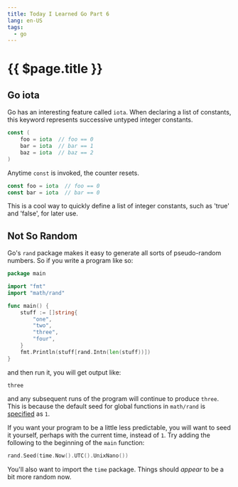 ```yaml
---
title: Today I Learned Go Part 6
lang: en-US
tags:
  - go
---
```


# {{ $page.title }}

## Go iota

Go has an interesting feature called `iota`. When declaring a list of constants, this keyword represents successive untyped integer constants.

```go
const (
	foo = iota  // foo == 0
	bar = iota  // bar == 1
	baz = iota  // baz == 2
)
```

Anytime `const` is invoked, the counter resets.

```go
const foo = iota  // foo == 0
const bar = iota  // bar == 0
```

This is a cool way to quickly define a list of integer constants, such as 'true' and 'false', for later use.


## Not So Random

Go's `rand` package makes it easy to generate all sorts of pseudo-random numbers. So if you write a program like so:

```go
package main

import "fmt"
import "math/rand"

func main() {
    stuff := []string{
        "one",
        "two",
        "three",
        "four",
    }
    fmt.Println(stuff[rand.Intn(len(stuff))])
}
```

and then run it, you will get output like:

```
three
```

and any subsequent runs of the program will continue to produce `three`. This is because the default seed for global functions in `math/rand` is [specified](https://golang.org/pkg/math/rand/#Seed) as `1`.

If you want your program to be a little less predictable, you will want to seed it yourself, perhaps with the current time, instead of `1`. Try adding the following to the beginning of the `main` function:

```go
rand.Seed(time.Now().UTC().UnixNano())
```

You'll also want to import the `time` package. Things should *appear* to be a bit more random now.
